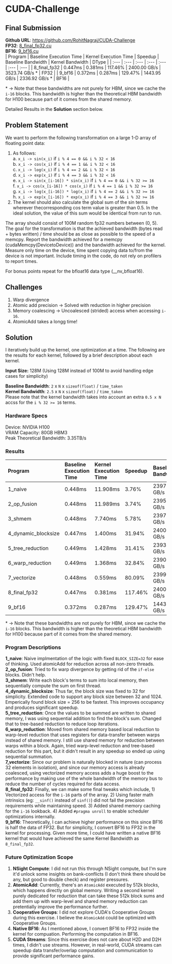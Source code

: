 # CUDA-Challenge

## Final Submission
**Github URL**: https://github.com/RohitNagraj/CUDA-Challenge  
**FP32**: [8_final_fp32.cu](https://github.com/RohitNagraj/CUDA-Challenge/blob/main/8_final_fp32.cu)  
**BF16**: [9_bf16.cu](https://github.com/RohitNagraj/CUDA-Challenge/blob/main/9_bf16.cu)  
| Program | Baseline Execution Time | Kernel Execution Time | Speedup | Baseline Bandwidth | Kernel Bandwidth | DType |
| :--- | :--- | :--- | :--- | :--- | :--- | :--- |
| 8_final_fp32 | 0.447ms | 0.381ms | 117.46% | 2400.00 GB/s | 3523.74 GB/s * | FP32 |
| 9_bf16 | 0.372ms | 0.287ms | 129.47% | 1443.95 GB/s | 2336.92 GB/s * | BF16 |

\* -> Note that these bandwidths are not purely for HBM, since we cache the `i-16` blocks. This bandwidth is higher than the theoretical HBM bandwidth for H100 because part of it comes from the shared memory.

Detailed Results in the **Solution** section below.
## Problem Statement
We want to perform the following transformation on a large 1-D array of floating point data:
1. As follows:  
a. `x_i -> sin(x_i)` if `i % 4 == 0 && i % 32 < 16`  
b. `x_i -> cos(x_i)` if `i % 4 == 1 && i % 32 < 16`  
c. `x_i -> log(x_i)` if `i % 4 == 2 && i % 32 < 16`  
d. `x_i -> exp(x_i)` if `i % 4 == 3 && i % 32 < 16`  
e. `x_i -> sin(x_[i-16]) * sin(x_i)` if `i % 4 == 0 && i % 32 >= 16`  
f. `x_i -> cos(x_[i-16]) * cos(x_i)` if `i % 4 == 1 && i % 32 >= 16`  
g. `x_i -> log(x_[i-16]) * log(x_i)` if `i % 4 == 2 && i % 32 >= 16`  
h. `x_i -> exp(x_[i-16]) * exp(x_i)` if `i % 4 == 3 && i % 32 >= 16`  
2. The kernel should also calculate the global sum of the sin terms wherever thecorresponding cos term value is greater than 0.5. In the ideal solution, the value of this sum would be identical from run to run.


The array should consist of 100M random fp32 numbers between (0, 5). The goal for the
transformation is that the achieved bandwidth (bytes read + bytes written) / time should be as
close as possible to the speed of a memcpy. Report the bandwidth achieved for a memcpy
(cudaMemcpy(DevicetoDevice)) and the bandwidth achieved for the kernel. Measure only time on the device, time spent copying data to/from the device is not important. Include timing in the code, do not rely on profilers to report times.


For bonus points repeat for the bfloat16 data type (__nv_bfloat16).

## Challenges
1. Warp divergence
2. Atomic add precision -> Solved with reduction in higher precision
3. Memory coalescing -> Uncoalesced (strided) access when accessing `i-16`.
4. AtomicAdd takes a longg time!

## Solution
I iteratively build up the kernel, one optimization at a time. The following are the results for each kernel, followed by a brief description about each kernel.

**Input Size:** 128M (Using 128M instead of 100M to avoid handling edge cases for simplicity)

**Baseline Bandwidth**: `2` x `N` x `sizeof(float)` / `time_taken`  
**Kernel Bandwidth**: `2.5` x `N` x `sizeof(float)` / `time_taken`  
Please note that the kernel bandwidth takes into account an extra `0.5 x N` accss for the `i % 32 >= 16` terms.

### Hardware Specs
Device: NVIDIA H100  
VRAM Capacity: 80GB HBM3  
Peak Theoretical Bandwidth: 3.35TB/s  

### Results
| Program | Baseline Execution Time | Kernel Execution Time | Speedup | Baseline Bandwidth | Kernel Bandwidth | DType |
| :--- | :--- | :--- | :--- | :--- | :--- | :--- |
| 1_naive | 0.448ms | 11.908ms | 3.76% | 2397.43 GB/s | 112.71 GB/s | FP32 |
| 2_op_fusion | 0.448ms | 11.989ms | 3.74% | 2395.21 GB/s | 111.95 GB/s | FP32 |
| 3_shmem | 0.448ms | 7.740ms | 5.78% | 2397.77 GB/s | 173.41 GB/s | FP32 |
| 4_dynamic_blocksize | 0.447ms | 1.400ms | 31.94% | 2400.69 GB/s | 958.54 GB/s | FP32 |
| 5_tree_reduction | 0.449ms | 1.428ms | 31.41% | 2393.84 GB/s | 940.07 GB/s | FP32 |
| 6_warp_reduction | 0.449ms | 1.368ms | 32.84% | 2390.26 GB/s | 981.40 GB/s | FP32 |
| 7_vectorize | 0.448ms | 0.559ms | 80.09% | 2399.14 GB/s | 2401.96 GB/s | FP32 |
| 8_final_fp32 | 0.447ms | 0.381ms | 117.46% | 2400.00 GB/s | 3523.74 GB/s * | FP32 |
| 9_bf16 | 0.372ms | 0.287ms | 129.47% | 1443.95 GB/s | 2336.92 GB/s * | BF16 |

\* -> Note that these bandwidths are not purely for HBM, since we cache the `i-16` blocks. This bandwidth is higher than the theoretical HBM bandwidth for H100 because part of it comes from the shared memory.

### Program Descriptions
**1_naive**: Naive implmentation of the logic with fixed `BLOCK_SIZE=32` for ease of thinking. Used atomicAdd for reduction across all non-zero threads.  
**2_op_fusion**: Tried to fix warp divergence by getting rid of the `if-else` blocks. Didn't help.  
**3_shmem**: Write each block's terms to sum into local memory, then sequentially compute the sum on first thread.  
**4_dynamic_blocksize**: Thus far, the block size was fixed to 32 for simplicity. Extended code to support any block size between 32 and 1024. Emperically found block size = 256 to be fastest. This improves occupancy and produces significant speedup.  
**5_tree_reduction**: Once the values to be summed are written to shared memory, I was using sequential addition to find the block's sum. Changed that to tree-based reduction to reduce loop iterations.  
**6_warp_reduction**: Moved from shared memory based local reduction to warp-level reduction that uses registers for data-transfer between warps instead of shared memory. I still use shared memory for reduction between warps within a block. Again, tried warp-level reduction and tree-based reduction for this part, but it didn't result in any speedup so ended up using sequential summation.  
**7_vectorize**: Since our problem is naturally blocked in nature (can process 32 elements in isolation), and since our memory access is already coalesced, using vectorized memory access adds a huge boost to the performance by making use of the whole bandwidth of the memory bus to reduce the number of cycles required for data access.  
**8_final_fp32**: Finally, we can make some final tweaks which include, 1) Vectorized access for the `i-16` parts of the array. 2) Using faster math intrinsics (eg: `__sinf()` instead of `sinf()`) did not fail the precision requirements while maintaining speed. 3) Added shared memory caching for the `i-16` lookback. 4) Added `#pragma unroll` to enable scheduler optimizations internally.  
**9_bf16**: Theoretically, I can achieve higher performance on this since BF16 is half the data of FP32. But for simplicity, I convert BF16 to FP32 in the kernel for processing. Given more time, I could have written a native BF16 kernel that would have achieved the same Kernel Bandwidth as `8_final_fp32`.

### Future Optimization Scope
1. **NSight Compute**: I did not run this through NSight compute, but I'm sure it'd unlock some insights on bank-conflicts (I don't think there should be any, but good to double check) and register pressures.
2. **AtomicAdd**: Currently, there's an `AtomicAdd` executed by 512k blocks, which happens directly on global memory. Writing a second kernel purely dedicated for reduction that can take these 512k block sums and add them up with warp-level and shared memory reduction can pretentially improve the performance further.
2. **Cooperative Groups**: I did not explore CUDA's Cooperative Groups during this exercise. I believe the `AtomicAdd` could be optimized with Cooperative Groups.
3. **Native BF16**: As I mentioned above, I convert BF16 to FP32 inside the kernel for compuation. Performing the computation in BF16.
4. **CUDA Streams**: Since this exercise does not care about H2D and D2H times, I didn't use streams. However, in real-world, CUDA streams can speedup data transfer/overlap computation and communication to provide significant performance gains.